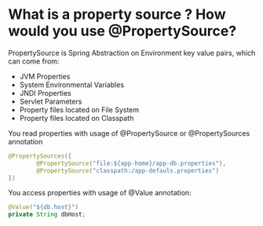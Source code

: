 # What is a property source ? How would you use @PropertySource?
PropertySource is Spring Abstraction on Environment key value pairs, which can come from:
- JVM Properties
- System Environmental Variables
- JNDI Properties
- Servlet Parameters
- Property files located on File System
- Property files located on Classpath

You read properties with usage of @PropertySource or @PropertySources annotation
```java
@PropertySources({
        @PropertySource("file:${app-home}/app-db.properties"),
        @PropertySource("classpath:/app-defauls.properties")
})
```

You access properties with usage of @Value annotation:
```java
@Value("${db.host}")
private String dbHost; 
```

